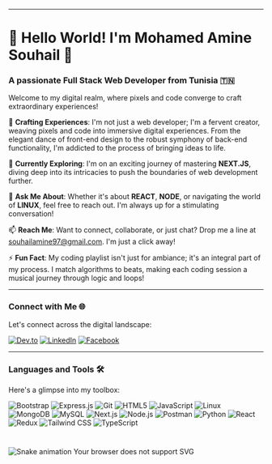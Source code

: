 
---

# 👋 Hello World! I'm Mohamed Amine Souhail 🌟
### A passionate Full Stack Web Developer from Tunisia 🇹🇳

Welcome to my digital realm, where pixels and code converge to craft extraordinary experiences!

🎨 **Crafting Experiences**: I'm not just a web developer; I'm a fervent creator, weaving pixels and code into immersive digital experiences. From the elegant dance of front-end design to the robust symphony of back-end functionality, I'm addicted to the process of bringing ideas to life.

🌱 **Currently Exploring**: I'm on an exciting journey of mastering **NEXT.JS**, diving deep into its intricacies to push the boundaries of web development further.

💬 **Ask Me About**: Whether it's about **REACT**, **NODE**, or navigating the world of **LINUX**, feel free to reach out. I'm always up for a stimulating conversation!

📫 **Reach Me**: Want to connect, collaborate, or just chat? Drop me a line at [souhailamine97@gmail.com](mailto:souhailamine97@gmail.com). I'm just a click away!

⚡ **Fun Fact**: My coding playlist isn't just for ambiance; it's an integral part of my process. I match algorithms to beats, making each coding session a musical journey through logic and loops!

---

### Connect with Me 🌐
Let's connect across the digital landscape:

[![Dev.to](https://img.shields.io/badge/dev.to-Mohamed_Amine_Souhail-000?style=flat-square&logo=dev.to)](https://dev.to/mohamedaminesouhail)
[![LinkedIn](https://img.shields.io/badge/LinkedIn-Amine_Souhail-0077B5?style=flat-square&logo=linkedin)](https://linkedin.com/in/aminesouhail)
[![Facebook](https://img.shields.io/badge/Facebook-Amine_Souhail-1877F2?style=flat-square&logo=facebook)](https://fb.com/aminesouhail)

---

### Languages and Tools 🛠️
Here's a glimpse into my toolbox:

![Bootstrap](https://img.shields.io/badge/-Bootstrap-7952B3?style=flat-square&logo=bootstrap&logoColor=white)
![Express.js](https://img.shields.io/badge/-Express.js-000?style=flat-square&logo=express&logoColor=white)
![Git](https://img.shields.io/badge/-Git-F05032?style=flat-square&logo=git&logoColor=white)
![HTML5](https://img.shields.io/badge/-HTML5-E34F26?style=flat-square&logo=html5&logoColor=white)
![JavaScript](https://img.shields.io/badge/-JavaScript-F7DF1E?style=flat-square&logo=javascript&logoColor=black)
![Linux](https://img.shields.io/badge/-Linux-FCC624?style=flat-square&logo=linux&logoColor=black)
![MongoDB](https://img.shields.io/badge/-MongoDB-47A248?style=flat-square&logo=mongodb&logoColor=white)
![MySQL](https://img.shields.io/badge/-MySQL-4479A1?style=flat-square&logo=mysql&logoColor=white)
![Next.js](https://img.shields.io/badge/-Next.js-000000?style=flat-square&logo=next.js&logoColor=white)
![Node.js](https://img.shields.io/badge/-Node.js-339933?style=flat-square&logo=node.js&logoColor=white)
![Postman](https://img.shields.io/badge/-Postman-FF6C37?style=flat-square&logo=postman&logoColor=white)
![Python](https://img.shields.io/badge/-Python-3776AB?style=flat-square&logo=python&logoColor=white)
![React](https://img.shields.io/badge/-React-61DAFB?style=flat-square&logo=react&logoColor=black)
![Redux](https://img.shields.io/badge/-Redux-764ABC?style=flat-square&logo=redux&logoColor=white)
![Tailwind CSS](https://img.shields.io/badge/-Tailwind_CSS-38B2AC?style=flat-square&logo=tailwind-css&logoColor=white)
![TypeScript](https://img.shields.io/badge/-TypeScript-3178C6?style=flat-square&logo=typescript&logoColor=white)

###

<br clear="both">

<img src="https://raw.githubusercontent.com/maurodesouza/maurodesouza/output/snake.svg" alt="Snake animation" />
<object type="image/svg+xml" data="https://raw.githubusercontent.com/Aminsouhail/yourrepository/master/dist/snake.svg" width="100%" height="200px"> Your browser does not support SVG </object>

###
